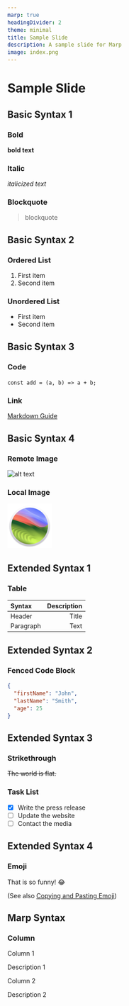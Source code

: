 ```yaml
---
marp: true
headingDivider: 2
theme: minimal
title: Sample Slide
description: A sample slide for Marp
image: index.png
---
```


# Sample Slide

## Basic Syntax 1

### Bold

**bold text**

### Italic

_italicized text_

### Blockquote

> blockquote

## Basic Syntax 2

### Ordered List

1. First item
2. Second item

### Unordered List

- First item
- Second item

## Basic Syntax 3

### Code

`const add = (a, b) => a + b;`

### Link

[Markdown Guide](https://www.markdownguide.org)

## Basic Syntax 4

### Remote Image

![alt text](https://www.markdownguide.org/assets/images/tux.png)

### Local Image

![alt text](./images/sonoma.png)

## Extended Syntax 1

### Table

| Syntax    | Description |
| :-------- | ----------: |
| Header    |       Title |
| Paragraph |        Text |

## Extended Syntax 2

### Fenced Code Block

```json
{
  "firstName": "John",
  "lastName": "Smith",
  "age": 25
}
```

## Extended Syntax 3

### Strikethrough

~~The world is flat.~~

### Task List

- [x] Write the press release
- [ ] Update the website
- [ ] Contact the media

## Extended Syntax 4

### Emoji

That is so funny! :joy:

(See also [Copying and Pasting Emoji](https://www.markdownguide.org/extended-syntax/#copying-and-pasting-emoji))

## Marp Syntax

### Column

<span class="columns">

<span>

Column 1

Description 1

</span>

<span>

Column 2

Description 2

</span>

</span>
